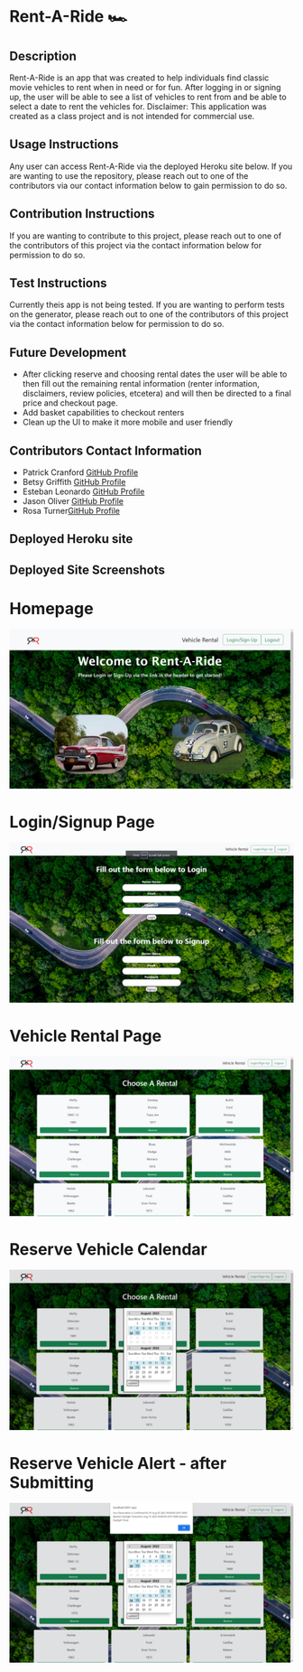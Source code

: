 # Rent-A-Ride 🏎️

## Description 
Rent-A-Ride is an app that was created to help individuals find classic movie vehicles to rent when in need or for fun. After logging in or signing up, the user will be able to see a list of vehicles to rent from and be able to select a date to rent the vehicles for. 
Disclaimer: This application was created as a class project and is not intended for commercial use.

## Usage Instructions 
Any user can access Rent-A-Ride via the deployed Heroku site below. If you are wanting to use the repository, please reach out to one of the contributors via our contact information below to gain permission to do so.

## Contribution Instructions 
If you are wanting to contribute to this project, please reach out to one of the contributors of this project via the contact information below for permission to do so.

## Test Instructions 
Currently theis app is not being tested. If you are wanting to perform tests on the generator, please reach out to one of the contributors of this project via the contact information below for permission to do so.

## Future Development
* After clicking reserve and choosing rental dates the user will be able to then fill out the remaining rental information (renter information, disclaimers, review policies, etcetera) and will then be directed to a final price and checkout page.
* Add basket capabilities to checkout renters
* Clean up the UI to make it more mobile and user friendly

## Contributors Contact Information 
* Patrick Cranford [GitHub Profile](https://github.com/PGCranford)
* Betsy Griffith [GitHub Profile](https://github.com/hollenbebe08)
* Esteban Leonardo [GitHub Profile](https://github.com/EstebanLVB)
* Jason Oliver [GitHub Profile](https://github.com/joliver521)
* Rosa Turner[GitHub Profile](https://github.com/rturner1220)

## Deployed Heroku site

## Deployed Site Screenshots

# Homepage
![screenshot of portfolio](./public/assets/images/screenshot-1.png)

# Login/Signup Page
![screenshot of portfolio](./public/assets/images/screenshot-2.png)

# Vehicle Rental Page
![screenshot of portfolio](./public/assets/images/screenshot-3.png)

# Reserve Vehicle Calendar
![screenshot of portfolio](./public/assets/images/screenshot-4.png)

# Reserve Vehicle Alert - after Submitting
![screenshot of portfolio](./public/assets/images/screenshot-5.png)

